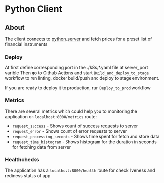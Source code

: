 # Python Client

## About

The client connects to [python_server](https://github.com/aleksandrovpa/python-server) and fetch prices for a preset list of financial instruments

### Deploy

At first define corresponding port in the ./k8s/*.yaml file at server_port varible
Then go to Github Actions and start `Build_and_deploy_to_stage` workflow to run linting, docker build/push and deploy to stage environment.

If you are ready to deploy it to production, run `Deploy_to_prod` workflow

### Metrics

There are several metrics which could help you to monitoring the application on `localhost:8000/metrics` route:

 - `request_success` - Shows count of success requests to server
 - `request_error` - Shows count of error requests to server
 - `request_processing_seconds` - Shows time spent for fetch and store data
 - `request_time_histogram` - Shows histogram for the duration in seconds for fetching data from server

### Healthchecks

The application has a `localhost:8000/health` route for check liveness and rediness status of app